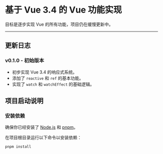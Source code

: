 # 基于 Vue 3.4 的 Vue 功能实现

目标是逐步实现 Vue 的所有功能，项目仍在缓慢更新中。

---

## 更新日志

### v0.1.0 - 初始版本

- 初步实现 Vue 3.4 的响应式系统。
- 添加了 `reactive` 和 `ref` 的基本功能。
- 实现了 `watch` 和 `watchEffect` 的基础逻辑。

## 项目启动说明

### 安装依赖

确保你已经安装了 [Node.js](https://nodejs.org/) 和 [pnpm](https://pnpm.io/)。

在项目根目录运行以下命令以安装依赖：

```bash
pnpm install
```
